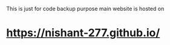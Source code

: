 This is just for code backup purpose main website is hosted on <br> <h1>https://nishant-277.github.io/ </h1>
